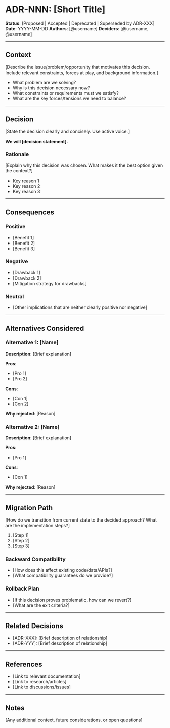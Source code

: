# ADR-NNN: [Short Title]

**Status**: [Proposed | Accepted | Deprecated | Superseded by ADR-XXX]
**Date**: YYYY-MM-DD
**Authors**: [@username]
**Deciders**: [@username, @username]

---

## Context

[Describe the issue/problem/opportunity that motivates this decision. Include relevant constraints, forces at play, and background information.]

- What problem are we solving?
- Why is this decision necessary now?
- What constraints or requirements must we satisfy?
- What are the key forces/tensions we need to balance?

---

## Decision

[State the decision clearly and concisely. Use active voice.]

**We will [decision statement].**

### Rationale

[Explain why this decision was chosen. What makes it the best option given the context?]

- Key reason 1
- Key reason 2
- Key reason 3

---

## Consequences

### Positive

- [Benefit 1]
- [Benefit 2]
- [Benefit 3]

### Negative

- [Drawback 1]
- [Drawback 2]
- [Mitigation strategy for drawbacks]

### Neutral

- [Other implications that are neither clearly positive nor negative]

---

## Alternatives Considered

### Alternative 1: [Name]

**Description**: [Brief explanation]

**Pros**:
- [Pro 1]
- [Pro 2]

**Cons**:
- [Con 1]
- [Con 2]

**Why rejected**: [Reason]

### Alternative 2: [Name]

**Description**: [Brief explanation]

**Pros**:
- [Pro 1]

**Cons**:
- [Con 1]

**Why rejected**: [Reason]

---

## Migration Path

[How do we transition from current state to the decided approach? What are the implementation steps?]

1. [Step 1]
2. [Step 2]
3. [Step 3]

### Backward Compatibility

- [How does this affect existing code/data/APIs?]
- [What compatibility guarantees do we provide?]

### Rollback Plan

- [If this decision proves problematic, how can we revert?]
- [What are the exit criteria?]

---

## Related Decisions

- [ADR-XXX]: [Brief description of relationship]
- [ADR-YYY]: [Brief description of relationship]

---

## References

- [Link to relevant documentation]
- [Link to research/articles]
- [Link to discussions/issues]

---

## Notes

[Any additional context, future considerations, or open questions]
